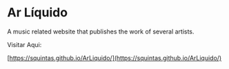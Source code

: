 # Ar Líquido

A music related website that publishes the work of several artists.

Visitar Aqui:

[https://squintas.github.io/ArLiquido/](https://squintas.github.io/ArLiquido/)
